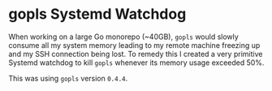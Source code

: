 # gopls Systemd Watchdog

When working on a large Go monorepo (~40GB), `gopls` would slowly consume all my system memory leading to my remote machine
freezing up and my SSH connection being lost. To remedy this I created a very primitive Systemd watchdog to 
kill `gopls` whenever its memory usage exceeded 50%.

This was using `gopls` version `0.4.4`.
